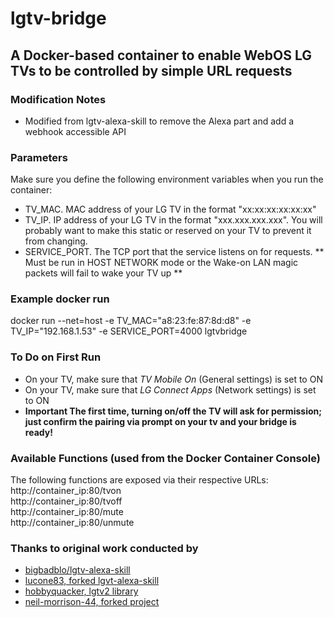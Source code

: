 # lgtv-bridge
## A Docker-based container to enable WebOS LG TVs to be controlled by simple URL requests

### Modification Notes
- Modified from lgtv-alexa-skill to remove the Alexa part and add a webhook accessible API

### Parameters
Make sure you define the following environment variables when you run the container:
- TV_MAC. MAC address of your LG TV in the format "xx:xx:xx:xx:xx:xx"
- TV_IP. IP address of your LG TV in the format "xxx.xxx.xxx.xxx". You will probably want to make this static or reserved on your TV to prevent it from changing.
- SERVICE_PORT. The TCP port that the service listens on for requests.
** Must be run in HOST NETWORK mode or the Wake-on LAN magic packets will fail to wake your TV up **

### Example docker run
docker run --net=host -e TV_MAC="a8:23:fe:87:8d:d8" -e TV_IP="192.168.1.53" -e SERVICE_PORT=4000 lgtvbridge

### To Do on First Run
- On your TV, make sure that _TV Mobile On_ (General settings) is set to ON
- On your TV, make sure that _LG Connect Apps_ (Network settings) is set to ON
- **Important The first time, turning on/off the TV will ask for permission; just confirm the pairing via prompt on your tv and your bridge is ready!**

### Available Functions (used from the Docker Container Console)
The following functions are exposed via their respective URLs:<br>
http://container_ip:80/tvon<br>
http://container_ip:80/tvoff<br>
http://container_ip:80/mute<br>
http://container_ip:80/unmute<br>

### Thanks to original work conducted by
- [bigbadblo/lgtv-alexa-skill](https://github.com/bigbadblo/lgtv-alexa-skill)
- [lucone83, forked lgvt-alexa-skill](https://github.com/lucone83/lgtv-alexa-skill)
- [hobbyquacker, lgtv2 library](https://github.com/hobbyquaker/lgtv2)
- [neil-morrison-44, forked project](https://github.com/neil-morrison44/lg-alexa-node)
